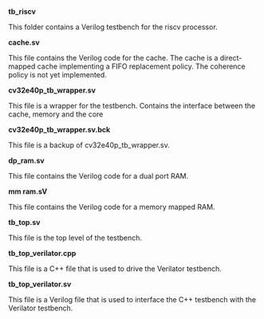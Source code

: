 
**tb_riscv**

This folder contains a Verilog testbench for the riscv processor.

**cache.sv**

This file contains the Verilog code for the cache. The cache is a direct-mapped cache implementing a 
FIFO replacement policy. The coherence policy is not yet implemented.

**cv32e40p_tb_wrapper.sv**

This file is a wrapper for the testbench. Contains the interface between the cache, memory and the core

**cv32e40p_tb_wrapper.sv.bck**

This file is a backup of cv32e40p_tb_wrapper.sv. 

**dp_ram.sv**

This file contains the Verilog code for a dual port RAM.

**mm ram.sV**

This file contains the Verilog code for a memory mapped RAM.

**tb_top.sv**

This file is the top level of the testbench.

**tb_top_verilator.cpp**

This file is a C++ file that is used to drive the Verilator testbench.

**tb_top_verilator.sv**

This file is a Verilog file that is used to interface the C++ testbench with the Verilator testbench.
